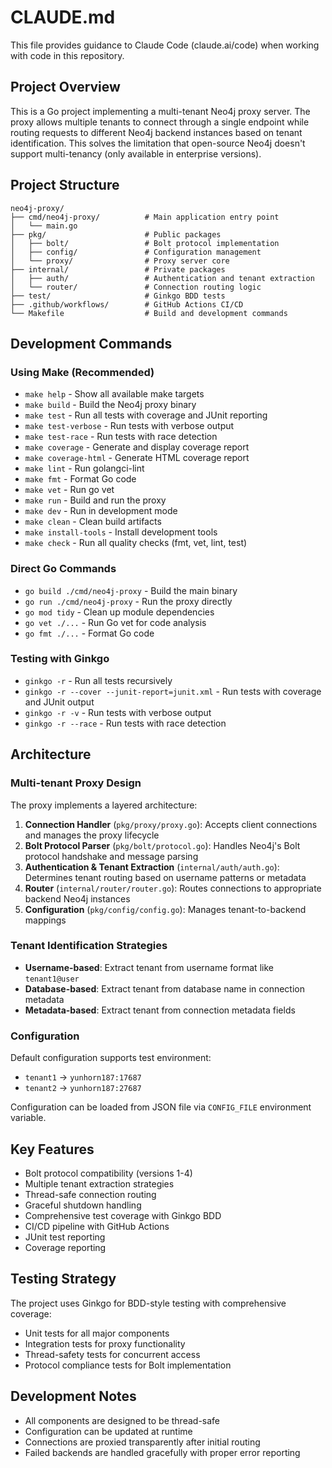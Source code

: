 # CLAUDE.md

This file provides guidance to Claude Code (claude.ai/code) when working with code in this repository.

## Project Overview

This is a Go project implementing a multi-tenant Neo4j proxy server. The proxy allows multiple tenants to connect through a single endpoint while routing requests to different Neo4j backend instances based on tenant identification. This solves the limitation that open-source Neo4j doesn't support multi-tenancy (only available in enterprise versions).

## Project Structure

```
neo4j-proxy/
├── cmd/neo4j-proxy/          # Main application entry point
│   └── main.go
├── pkg/                      # Public packages
│   ├── bolt/                 # Bolt protocol implementation
│   ├── config/               # Configuration management
│   └── proxy/                # Proxy server core
├── internal/                 # Private packages
│   ├── auth/                 # Authentication and tenant extraction
│   └── router/               # Connection routing logic
├── test/                     # Ginkgo BDD tests
├── .github/workflows/        # GitHub Actions CI/CD
└── Makefile                  # Build and development commands
```

## Development Commands

### Using Make (Recommended)
- `make help` - Show all available make targets
- `make build` - Build the Neo4j proxy binary
- `make test` - Run all tests with coverage and JUnit reporting
- `make test-verbose` - Run tests with verbose output
- `make test-race` - Run tests with race detection
- `make coverage` - Generate and display coverage report
- `make coverage-html` - Generate HTML coverage report
- `make lint` - Run golangci-lint
- `make fmt` - Format Go code
- `make vet` - Run go vet
- `make run` - Build and run the proxy
- `make dev` - Run in development mode
- `make clean` - Clean build artifacts
- `make install-tools` - Install development tools
- `make check` - Run all quality checks (fmt, vet, lint, test)

### Direct Go Commands
- `go build ./cmd/neo4j-proxy` - Build the main binary
- `go run ./cmd/neo4j-proxy` - Run the proxy directly
- `go mod tidy` - Clean up module dependencies
- `go vet ./...` - Run Go vet for code analysis
- `go fmt ./...` - Format Go code

### Testing with Ginkgo
- `ginkgo -r` - Run all tests recursively
- `ginkgo -r --cover --junit-report=junit.xml` - Run tests with coverage and JUnit output
- `ginkgo -r -v` - Run tests with verbose output
- `ginkgo -r --race` - Run tests with race detection

## Architecture

### Multi-tenant Proxy Design
The proxy implements a layered architecture:

1. **Connection Handler** (`pkg/proxy/proxy.go`): Accepts client connections and manages the proxy lifecycle
2. **Bolt Protocol Parser** (`pkg/bolt/protocol.go`): Handles Neo4j's Bolt protocol handshake and message parsing
3. **Authentication & Tenant Extraction** (`internal/auth/auth.go`): Determines tenant routing based on username patterns or metadata
4. **Router** (`internal/router/router.go`): Routes connections to appropriate backend Neo4j instances
5. **Configuration** (`pkg/config/config.go`): Manages tenant-to-backend mappings

### Tenant Identification Strategies
- **Username-based**: Extract tenant from username format like `tenant1@user`
- **Database-based**: Extract tenant from database name in connection metadata
- **Metadata-based**: Extract tenant from connection metadata fields

### Configuration
Default configuration supports test environment:
- `tenant1` -> `yunhorn187:17687`
- `tenant2` -> `yunhorn187:27687`

Configuration can be loaded from JSON file via `CONFIG_FILE` environment variable.

## Key Features
- Bolt protocol compatibility (versions 1-4)
- Multiple tenant extraction strategies
- Thread-safe connection routing
- Graceful shutdown handling
- Comprehensive test coverage with Ginkgo BDD
- CI/CD pipeline with GitHub Actions
- JUnit test reporting
- Coverage reporting

## Testing Strategy
The project uses Ginkgo for BDD-style testing with comprehensive coverage:
- Unit tests for all major components
- Integration tests for proxy functionality
- Thread-safety tests for concurrent access
- Protocol compliance tests for Bolt implementation

## Development Notes
- All components are designed to be thread-safe
- Configuration can be updated at runtime
- Connections are proxied transparently after initial routing
- Failed backends are handled gracefully with proper error reporting